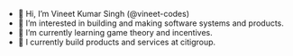 - 👋 Hi, I’m Vineet Kumar Singh (@vineet-codes)
- 👀 I’m interested in building and making software systems and products.
- 🌱 I’m currently learning game theory and incentives.
- 💞️ I currently build products and services at citigroup. 
